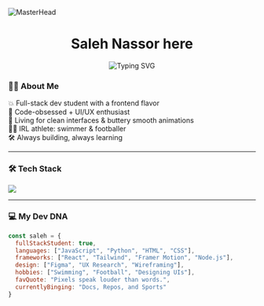 ![MasterHead](https://images-wixmp-ed30a86b8c4ca887773594c2.wixmp.com/f/c83c004e-1370-4756-88e5-4071de797088/dfredg5-0a60e875-646e-4d6c-bb91-73086f012808.gif?token=eyJ0eXAiOiJKV1QiLCJhbGciOiJIUzI1NiJ9.eyJzdWIiOiJ1cm46YXBwOjdlMGQxODg5ODIyNjQzNzNhNWYwZDQxNWVhMGQyNmUwIiwiaXNzIjoidXJuOmFwcDo3ZTBkMTg4OTgyMjY0MzczYTVmMGQ0MTVlYTBkMjZlMCIsIm9iaiI6W1t7InBhdGgiOiJcL2ZcL2M4M2MwMDRlLTEzNzAtNDc1Ni04OGU1LTQwNzFkZTc5NzA4OFwvZGZyZWRnNS0wYTYwZTg3NS02NDZlLTRkNmMtYmI5MS03MzA4NmYwMTI4MDguZ2lmIn1dXSwiYXVkIjpbInVybjpzZXJ2aWNlOmZpbGUuZG93bmxvYWQiXX0.LGN_eGL7dT0xRj4oRbyRRVay-pHbyiXHru7YoVPcRro)

<h1 align="center">Saleh Nassor here</h1>
<p align="center">
<img src="https://readme-typing-svg.herokuapp.com?font=Fira+Code&pause=1000&color=3CDB85&center=true&vCenter=true&width=435&lines=Swimmer;Full-Stack+Engineering+Student;Footballer;Hard-Working+Developer;" alt="Typing SVG" />

### 🙋‍♂️ About Me

💥 Full-stack dev student with a frontend flavor  
🧠 Code-obsessed + UI/UX enthusiast  
🎨 Living for clean interfaces & buttery smooth animations  
🏊‍♂️ IRL athlete: swimmer & footballer  
🛠️ Always building, always learning

---

### 🛠️ Tech Stack

<p align="left">
  <img src="https://skillicons.dev/icons?i=html,css,js,react,tailwind,figma,git,github,vscode" />
</p>

---

### 💻 My Dev DNA

```js
const saleh = {
  fullStackStudent: true,
  languages: ["JavaScript", "Python", "HTML", "CSS"],
  frameworks: ["React", "Tailwind", "Framer Motion", "Node.js"],
  design: ["Figma", "UX Research", "Wireframing"],
  hobbies: ["Swimming", "Football", "Designing UIs"],
  favQuote: "Pixels speak louder than words.",
  currentlyBinging: "Docs, Repos, and Sports"
}